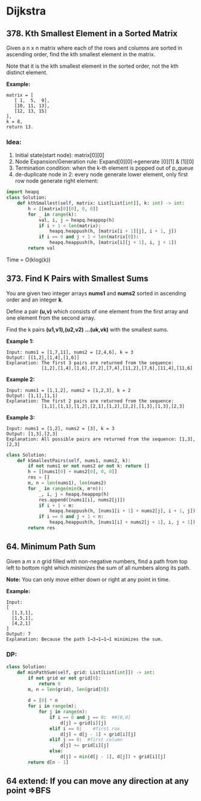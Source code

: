 # Dijkstra

## 378. Kth Smallest Element in a Sorted Matrix

Given a n x n matrix where each of the rows and columns are sorted in ascending order, find the kth smallest element in the matrix.

Note that it is the kth smallest element in the sorted order, not the kth distinct element.

**Example:**

```text
matrix = [
   [ 1,  5,  9],
   [10, 11, 13],
   [12, 13, 15]
],
k = 8,
return 13.
```

### Idea:

1. Initial state\(start node\):  matrix\[0\]\[0\]
2. Node Expansion/Generation rule:  Expand\[0\]\[0\]-&gt;generate \[0\]\[1\] & \[1\]\[0\]
3. Termination condition:  when the k-th element is popped out of p\_queue
4. de-duplicate node in 2:  every node generate lower element, only first row node generate right element:

```python
import heapq
class Solution:
    def kthSmallest(self, matrix: List[List[int]], k: int) -> int:
        h = [[matrix[0][0], 0, 0]]
        for _ in range(k):
            val, i, j = heapq.heappop(h)
            if i + 1 < len(matrix):   
                heapq.heappush(h, [matrix[i + 1][j], i + 1, j])
            if i == 0 and j + 1 < len(matrix[0]): 
                heapq.heappush(h, [matrix[i][j + 1], i, j + 1])
        return val
```

Time = O\(klog\(k\)\)

## 373. Find K Pairs with Smallest Sums

You are given two integer arrays **nums1** and **nums2** sorted in ascending order and an integer **k**.

Define a pair **\(u,v\)** which consists of one element from the first array and one element from the second array.

Find the k pairs **\(u1,v1\),\(u2,v2\) ...\(uk,vk\)** with the smallest sums.

**Example 1:**

```text
Input: nums1 = [1,7,11], nums2 = [2,4,6], k = 3
Output: [[1,2],[1,4],[1,6]] 
Explanation: The first 3 pairs are returned from the sequence: 
             [1,2],[1,4],[1,6],[7,2],[7,4],[11,2],[7,6],[11,4],[11,6]
```

**Example 2:**

```text
Input: nums1 = [1,1,2], nums2 = [1,2,3], k = 2
Output: [1,1],[1,1]
Explanation: The first 2 pairs are returned from the sequence: 
             [1,1],[1,1],[1,2],[2,1],[1,2],[2,2],[1,3],[1,3],[2,3]
```

**Example 3:**

```text
Input: nums1 = [1,2], nums2 = [3], k = 3
Output: [1,3],[2,3]
Explanation: All possible pairs are returned from the sequence: [1,3],[2,3]
```

```python
class Solution:
    def kSmallestPairs(self, nums1, nums2, k):
        if not nums1 or not nums2 or not k: return []
        h = [[nums1[0] + nums2[0], 0, 0]]
        res = []
        m, n = len(nums1), len(nums2)
        for _ in range(min(k, m*n)):
            _, i, j = heapq.heappop(h)
            res.append([nums1[i], nums2[j]])
            if i + 1 < m:
                heapq.heappush(h, [nums1[i + 1] + nums2[j], i + 1, j])
            if i == 0 and j + 1 < n:
                heapq.heappush(h, [nums1[i] + nums2[j + 1], i, j + 1])
        return res
```

## 64. Minimum Path Sum

Given a _m_ x _n_ grid filled with non-negative numbers, find a path from top left to bottom right which _minimizes_ the sum of all numbers along its path.

**Note:** You can only move either down or right at any point in time.

**Example:**

```text
Input:
[
  [1,3,1],
  [1,5,1],
  [4,2,1]
]
Output: 7
Explanation: Because the path 1→3→1→1→1 minimizes the sum.
```

### DP:

```python
class Solution:
    def minPathSum(self, grid: List[List[int]]) -> int:
        if not grid or not grid[0]:
            return 0
        m, n = len(grid), len(grid[0])
        
        d = [0] * n
        for i in range(m):
            for j in range(n):
                if i == 0 and j == 0:  ##[0,0]
                    d[j] = grid[i][j]
                elif i == 0:    #first row
                    d[j] = d[j - 1] + grid[i][j]
                elif j == 0:  #first column
                    d[j] += grid[i][j]
                else:
                    d[j] = min(d[j - 1], d[j]) + grid[i][j]            
        return d[n - 1]  
```

## 64 extend: If you can move any direction at any point =&gt;BFS

